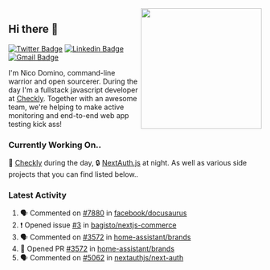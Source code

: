<img align="right" src="https://user-images.githubusercontent.com/7415984/172472491-91b16eac-fa22-4ecf-92df-d687139fd1f9.gif" width="240" />

## Hi there 👋

[![Twitter Badge](https://img.shields.io/badge/-@ndom91-1ca0f1?style=flat-square&labelColor=1ca0f1&logo=twitter&logoColor=white&link=https://twitter.com/ndom91)](https://twitter.com/ndom91) [![Linkedin Badge](https://img.shields.io/badge/-ndom91-blue?style=flat-square&logo=Linkedin&logoColor=white&link=https://www.linkedin.com/in/ndom91/)](https://www.linkedin.com/in/ndom91/) [![Gmail Badge](https://img.shields.io/badge/-yo@ndo.dev-c14438?style=flat-square&logo=mail.ru&logoColor=white&link=mailto:yo@ndo.dev)](mailto:yo@ndo.dev)

I'm Nico Domino, command-line warrior and open sourcerer. During the day I'm a fullstack javascript developer at [Checkly](https://checklyhq.com). Together with an awesome team, we're helping to make active monitoring and end-to-end web app testing kick ass!

### Currently Working On..

🦝 [Checkly](https://checklyhq.com) during the day, 🔒 [NextAuth.js](https://github.com/nextauthjs/next-auth) at night. As well as various side projects that you can find listed below..

<!--START_SECTION_PROFILE_VIEWS:readme-info-->
<!--END_SECTION_PROFILE_VIEWS:readme-info-->

<!--START_SECTION_DAILY_COMMIT:readme-info-->
<!--END_SECTION_DAILY_COMMIT:readme-info-->

<!--START_SECTION_WEEKLY_COMMIT:readme-info-->
<!--END_SECTION_WEEKLY_COMMIT:readme-info-->

### Latest Activity

<!--START_SECTION:activity-->
1. 🗣 Commented on [#7880](https://github.com/facebook/docusaurus/issues/7880) in [facebook/docusaurus](https://github.com/facebook/docusaurus)
2. ❗️ Opened issue [#3](https://github.com/bagisto/nextjs-commerce/issues/3) in [bagisto/nextjs-commerce](https://github.com/bagisto/nextjs-commerce)
3. 🗣 Commented on [#3572](https://github.com/home-assistant/brands/issues/3572) in [home-assistant/brands](https://github.com/home-assistant/brands)
4. 💪 Opened PR [#3572](https://github.com/home-assistant/brands/pull/3572) in [home-assistant/brands](https://github.com/home-assistant/brands)
5. 🗣 Commented on [#5062](https://github.com/nextauthjs/next-auth/issues/5062) in [nextauthjs/next-auth](https://github.com/nextauthjs/next-auth)
<!--END_SECTION:activity-->
